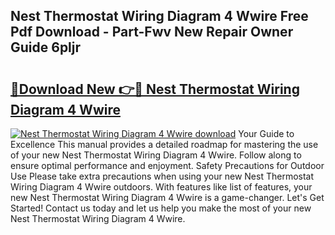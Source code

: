 ## Nest Thermostat Wiring Diagram 4 Wwire Free Pdf Download - Part-Fwv New Repair Owner Guide 6pljr

# <h2><a href="http://dfhlav.blite.top/?on=Nest+Thermostat+Wiring+Diagram+4+Wwire">🔗Download New 👉🔴 Nest Thermostat Wiring Diagram 4 Wwire</a></h2>

[![Nest Thermostat Wiring Diagram 4 Wwire download](https://i.imgur.com/lujVjoI.png)](http://dfhlav.blite.top/?on=Nest+Thermostat+Wiring+Diagram+4+Wwire)
Your Guide to Excellence This manual provides a detailed roadmap for mastering the use of your new Nest Thermostat Wiring Diagram 4 Wwire. Follow along to ensure optimal performance and enjoyment. Safety Precautions for Outdoor Use Please take extra precautions when using your new Nest Thermostat Wiring Diagram 4 Wwire outdoors. With features like list of features, your new Nest Thermostat Wiring Diagram 4 Wwire is a game-changer. Let's Get Started! Contact us today and let us help you make the most of your new Nest Thermostat Wiring Diagram 4 Wwire.
